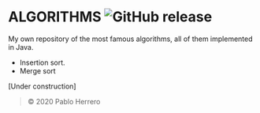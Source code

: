 # **ALGORITHMS** ![GitHub release](https://img.shields.io/badge/release-v.1.0-brightgreen) 

My own repository of the most famous algorithms, all of them implemented in Java.
  - Insertion sort.
  - Merge sort

[Under construction]

> © 2020 Pablo Herrero
